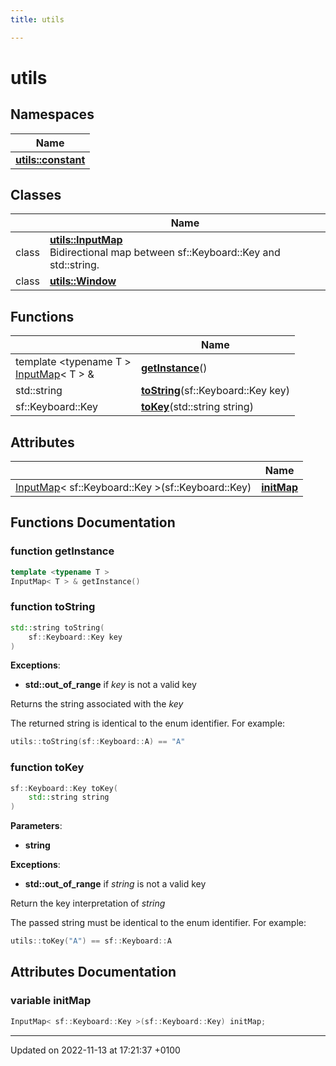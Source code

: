 ```yaml
---
title: utils

---
```


# utils



## Namespaces

| Name           |
| -------------- |
| **[utils::constant](Namespaces/namespaceutils_1_1constant.md)**  |

## Classes

|                | Name           |
| -------------- | -------------- |
| class | **[utils::InputMap](Classes/classutils_1_1_input_map.md)** <br>Bidirectional map between sf::Keyboard::Key and std::string.  |
| class | **[utils::Window](Classes/classutils_1_1_window.md)**  |

## Functions

|                | Name           |
| -------------- | -------------- |
| template <typename T \> <br>[InputMap](Classes/classutils_1_1_input_map.md)< T > & | **[getInstance](Namespaces/namespaceutils.md#function-getinstance)**() |
| std::string | **[toString](Modules/group___input.md#function-tostring)**(sf::Keyboard::Key key) |
| sf::Keyboard::Key | **[toKey](Modules/group___input.md#function-tokey)**(std::string string) |

## Attributes

|                | Name           |
| -------------- | -------------- |
| [InputMap](Classes/classutils_1_1_input_map.md)< sf::Keyboard::Key >(sf::Keyboard::Key) | **[initMap](Namespaces/namespaceutils.md#variable-initmap)**  |


## Functions Documentation

### function getInstance

```cpp
template <typename T >
InputMap< T > & getInstance()
```


### function toString

```cpp
std::string toString(
    sf::Keyboard::Key key
)
```


**Exceptions**: 

  * **std::out_of_range** if _key_ is not a valid key 


Returns the string associated with the _key_

The returned string is identical to the enum identifier. For example: 

```cpp
utils::toString(sf::Keyboard::A) == "A"
```


### function toKey

```cpp
sf::Keyboard::Key toKey(
    std::string string
)
```


**Parameters**: 

  * **string** 


**Exceptions**: 

  * **std::out_of_range** if _string_ is not a valid key 


Return the key interpretation of _string_

The passed string must be identical to the enum identifier. For example: 

```cpp
utils::toKey("A") == sf::Keyboard::A
```



## Attributes Documentation

### variable initMap

```cpp
InputMap< sf::Keyboard::Key >(sf::Keyboard::Key) initMap;
```





-------------------------------

Updated on 2022-11-13 at 17:21:37 +0100